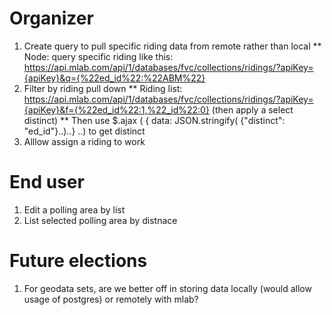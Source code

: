 # Organizer
1. Create query to pull specific riding data from remote rather than local
** Node: query specific riding like this: https://api.mlab.com/api/1/databases/fvc/collections/ridings/?apiKey={apiKey}&q={%22ed_id%22:%22ABM%22}
1. Filter by riding pull down
** Riding list: https://api.mlab.com/api/1/databases/fvc/collections/ridings/?apiKey={apiKey}&f={%22ed_id%22:1,%22_id%22:0} (then apply a select distinct)
** Then use $.ajax ( { data: JSON.stringify( {"distinct": "ed_id"}..)..} ..) to get distinct
1. Alllow assign a riding to work

# End user
1. Edit a polling area by list
1. List selected polling area by distnace

# Future elections
1. For geodata sets, are we better off in storing data locally (would allow usage of postgres) or remotely with mlab?
